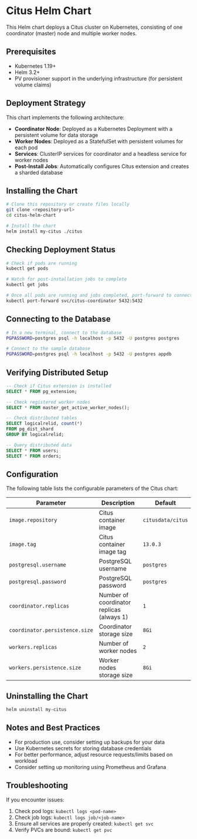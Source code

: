 # Citus Helm Chart

This Helm chart deploys a Citus cluster on Kubernetes, consisting of one coordinator (master) node and multiple worker nodes.

## Prerequisites

- Kubernetes 1.19+
- Helm 3.2+
- PV provisioner support in the underlying infrastructure (for persistent volume claims)

## Deployment Strategy

This chart implements the following architecture:

- **Coordinator Node**: Deployed as a Kubernetes Deployment with a persistent volume for data storage
- **Worker Nodes**: Deployed as a StatefulSet with persistent volumes for each pod
- **Services**: ClusterIP services for coordinator and a headless service for worker nodes
- **Post-Install Jobs**: Automatically configures Citus extension and creates a sharded database

## Installing the Chart

```bash
# Clone this repository or create files locally
git clone <repository-url>
cd citus-helm-chart

# Install the chart
helm install my-citus ./citus
```

## Checking Deployment Status

```bash
# Check if pods are running
kubectl get pods

# Watch for post-installation jobs to complete
kubectl get jobs

# Once all pods are running and jobs completed, port-forward to connect
kubectl port-forward svc/citus-coordinator 5432:5432
```

## Connecting to the Database

```bash
# In a new terminal, connect to the database
PGPASSWORD=postgres psql -h localhost -p 5432 -U postgres postgres

# Connect to the sample database
PGPASSWORD=postgres psql -h localhost -p 5432 -U postgres appdb
```

## Verifying Distributed Setup

```sql
-- Check if Citus extension is installed
SELECT * FROM pg_extension;

-- Check registered worker nodes
SELECT * FROM master_get_active_worker_nodes();

-- Check distributed tables
SELECT logicalrelid, count(*)
FROM pg_dist_shard
GROUP BY logicalrelid;

-- Query distributed data
SELECT * FROM users;
SELECT * FROM orders;
```

## Configuration

The following table lists the configurable parameters of the Citus chart:

| Parameter                      | Description                               | Default           |
|--------------------------------|-------------------------------------------|-------------------|
| `image.repository`             | Citus container image                     | `citusdata/citus` |
| `image.tag`                    | Citus container image tag                 | `13.0.3`          |
| `postgresql.username`          | PostgreSQL username                       | `postgres`        |
| `postgresql.password`          | PostgreSQL password                       | `postgres`        |
| `coordinator.replicas`         | Number of coordinator replicas (always 1) | `1`               |
| `coordinator.persistence.size` | Coordinator storage size                  | `8Gi`             |
| `workers.replicas`             | Number of worker nodes                    | `2`               |
| `workers.persistence.size`     | Worker nodes storage size                 | `8Gi`             |

## Uninstalling the Chart

```bash
helm uninstall my-citus
```

## Notes and Best Practices

- For production use, consider setting up backups for your data
- Use Kubernetes secrets for storing database credentials
- For better performance, adjust resource requests/limits based on workload
- Consider setting up monitoring using Prometheus and Grafana

## Troubleshooting

If you encounter issues:

1. Check pod logs: `kubectl logs <pod-name>`
2. Check job logs: `kubectl logs job/<job-name>`
3. Ensure all services are properly created: `kubectl get svc`
4. Verify PVCs are bound: `kubectl get pvc`

